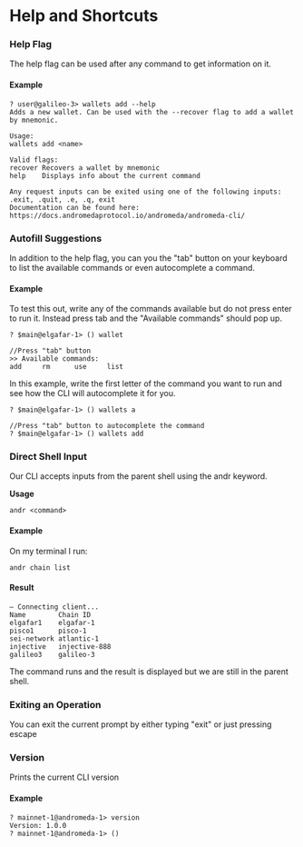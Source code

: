 # Help and Shortcuts

### Help Flag

The help flag can be used after any command to get information on it.

#### Example

```
? user@galileo-3> wallets add --help
Adds a new wallet. Can be used with the --recover flag to add a wallet by mnemonic.

Usage:
wallets add <name>

Valid flags:
recover Recovers a wallet by mnemonic           
help    Displays info about the current command 

Any request inputs can be exited using one of the following inputs: .exit, .quit, .e, .q, exit
Documentation can be found here: https://docs.andromedaprotocol.io/andromeda/andromeda-cli/

```

### Autofill Suggestions&#x20;

In addition to the help flag, you can you the "tab" button on your keyboard to list the available commands or even autocomplete  a command.

#### Example

To test this out, write any of the commands available but do not press enter to run it. Instead press tab and the "Available commands" should pop up.

```
? $main@elgafar-1> () wallet

//Press "tab" button
>> Available commands:
add     rm      use     list         
```

In this example, write the first letter of the command you want to run and see how the CLI will autocomplete it for you.&#x20;

```
? $main@elgafar-1> () wallets a

//Press "tab" button to autocomplete the command
? $main@elgafar-1> () wallets add
```

### Direct Shell Input

Our CLI accepts inputs from the parent shell using the andr keyword.

**Usage**

```
andr <command> 
```

#### Example

On my terminal I run:&#x20;

```
andr chain list 
```

#### Result

```
– Connecting client...
Name        Chain ID     
elgafar1    elgafar-1    
pisco1      pisco-1      
sei-network atlantic-1   
injective   injective-888
galileo3    galileo-3          
```

The command runs and the result is displayed but we are still in the parent shell.&#x20;

### Exiting an Operation

You can exit the current prompt by either typing "exit" or just pressing escape &#x20;

### Version

Prints the current CLI version

#### Example

```
? mainnet-1@andromeda-1> version
Version: 1.0.0
? mainnet-1@andromeda-1> ()
```
